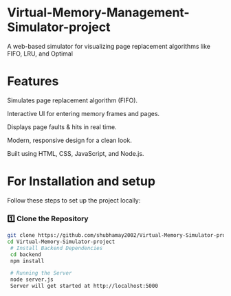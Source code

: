 # Virtual-Memory-Management-Simulator-project
A web-based simulator for visualizing page replacement algorithms like FIFO, LRU, and Optimal

# Features
 Simulates page replacement algorithm (FIFO).  
 
 Interactive UI for entering memory frames and pages.  
 
 Displays page faults & hits in real time.  
 
 Modern, responsive design for a clean look.  
 
 Built using HTML, CSS, JavaScript, and Node.js.  
 

 # For Installation and setup
 Follow these steps to set up the project locally:

### 1️⃣ Clone the Repository
```bash
git clone https://github.com/shubhamay2002/Virtual-Memory-Simulator-project.git
cd Virtual-Memory-Simulator-project
 # Install Backend Dependencies
 cd backend
 npm install

 # Running the Server 
 node server.js
 Server will get started at http://localhost:5000
 

